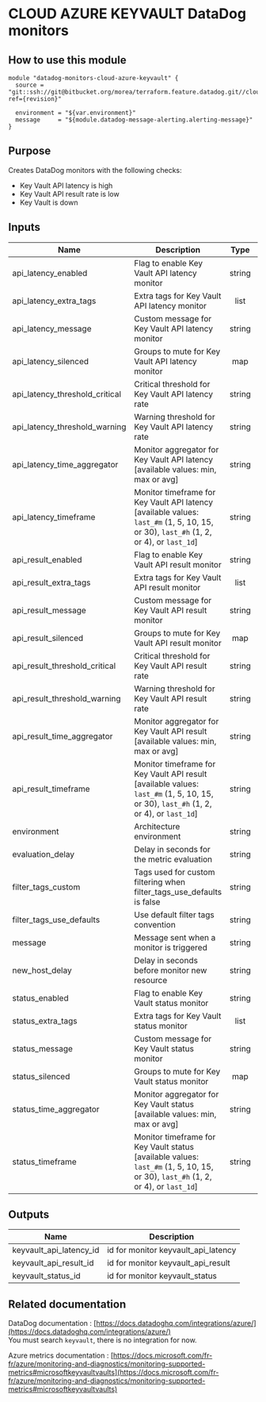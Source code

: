 # CLOUD AZURE KEYVAULT DataDog monitors

## How to use this module

```
module "datadog-monitors-cloud-azure-keyvault" {
  source = "git::ssh://git@bitbucket.org/morea/terraform.feature.datadog.git//cloud/azure/keyvault?ref={revision}"

  environment = "${var.environment}"
  message     = "${module.datadog-message-alerting.alerting-message}"
}

```

## Purpose

Creates DataDog monitors with the following checks:

- Key Vault API latency is high
- Key Vault API result rate is low
- Key Vault is down

## Inputs

| Name | Description | Type | Default | Required |
|------|-------------|:----:|:-----:|:-----:|
| api_latency_enabled | Flag to enable Key Vault API latency monitor | string | `true` | no |
| api_latency_extra_tags | Extra tags for Key Vault API latency monitor | list | `<list>` | no |
| api_latency_message | Custom message for Key Vault API latency monitor | string | `` | no |
| api_latency_silenced | Groups to mute for Key Vault API latency monitor | map | `<map>` | no |
| api_latency_threshold_critical | Critical threshold for Key Vault API latency rate | string | `100` | no |
| api_latency_threshold_warning | Warning threshold for Key Vault API latency rate | string | `80` | no |
| api_latency_time_aggregator | Monitor aggregator for Key Vault API latency [available values: min, max or avg] | string | `min` | no |
| api_latency_timeframe | Monitor timeframe for Key Vault API latency [available values: `last_#m` (1, 5, 10, 15, or 30), `last_#h` (1, 2, or 4), or `last_1d`] | string | `last_5m` | no |
| api_result_enabled | Flag to enable Key Vault API result monitor | string | `true` | no |
| api_result_extra_tags | Extra tags for Key Vault API result monitor | list | `<list>` | no |
| api_result_message | Custom message for Key Vault API result monitor | string | `` | no |
| api_result_silenced | Groups to mute for Key Vault API result monitor | map | `<map>` | no |
| api_result_threshold_critical | Critical threshold for Key Vault API result rate | string | `10` | no |
| api_result_threshold_warning | Warning threshold for Key Vault API result rate | string | `30` | no |
| api_result_time_aggregator | Monitor aggregator for Key Vault API result [available values: min, max or avg] | string | `sum` | no |
| api_result_timeframe | Monitor timeframe for Key Vault API result [available values: `last_#m` (1, 5, 10, 15, or 30), `last_#h` (1, 2, or 4), or `last_1d`] | string | `last_5m` | no |
| environment | Architecture environment | string | - | yes |
| evaluation_delay | Delay in seconds for the metric evaluation | string | `900` | no |
| filter_tags_custom | Tags used for custom filtering when filter_tags_use_defaults is false | string | `*` | no |
| filter_tags_use_defaults | Use default filter tags convention | string | `true` | no |
| message | Message sent when a monitor is triggered | string | - | yes |
| new_host_delay | Delay in seconds before monitor new resource | string | `300` | no |
| status_enabled | Flag to enable Key Vault status monitor | string | `true` | no |
| status_extra_tags | Extra tags for Key Vault status monitor | list | `<list>` | no |
| status_message | Custom message for Key Vault status monitor | string | `` | no |
| status_silenced | Groups to mute for Key Vault status monitor | map | `<map>` | no |
| status_time_aggregator | Monitor aggregator for Key Vault status [available values: min, max or avg] | string | `max` | no |
| status_timeframe | Monitor timeframe for Key Vault status [available values: `last_#m` (1, 5, 10, 15, or 30), `last_#h` (1, 2, or 4), or `last_1d`] | string | `last_5m` | no |

## Outputs

| Name | Description |
|------|-------------|
| keyvault_api_latency_id | id for monitor keyvault_api_latency |
| keyvault_api_result_id | id for monitor keyvault_api_result |
| keyvault_status_id | id for monitor keyvault_status |

Related documentation
---------------------

DataDog documentation : [https://docs.datadoghq.com/integrations/azure/](https://docs.datadoghq.com/integrations/azure/)  
You must search `keyvault`, there is no integration for now.

Azure metrics documentation : [https://docs.microsoft.com/fr-fr/azure/monitoring-and-diagnostics/monitoring-supported-metrics#microsoftkeyvaultvaults](https://docs.microsoft.com/fr-fr/azure/monitoring-and-diagnostics/monitoring-supported-metrics#microsoftkeyvaultvaults)
